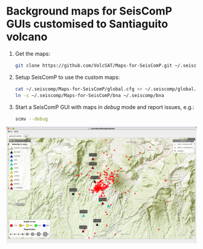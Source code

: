 # Background maps for SeisComP GUIs customised to Santiaguito volcano

1. Get the maps:
   ```bash
   git clone https://github.com/VolcSAT/Maps-for-SeisComP.git ~/.seiscomp/Maps-for-SeisComP
   ```
2. Setup SeisComP to use the custom maps:
   ```bash
   cat ~/.seiscomp/Maps-for-SeisComP/global.cfg >> ~/.seiscomp/global.cfg
   ln -s ~/.seiscomp/Maps-for-SeisComP/bna ~/.seiscomp/bna
   ```
3. Start a SeisComP GUI with maps in *debug* mode and report issues, e.g.:
   ```bash
   scmv --debug
   ``` 
![Custom-maps](Screenshot.png "Custom maps in SeisComP Map View GUI module")
